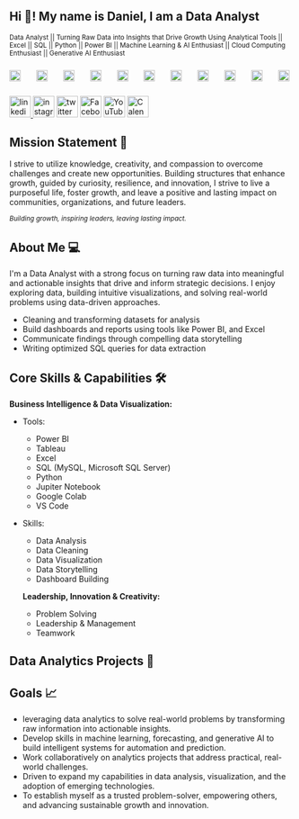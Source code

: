 <h2 align="left">Hi 👋! My name is Daniel, I am a Data Analyst</h2>

<small>Data Analyst || Turning Raw Data into Insights that Drive Growth Using Analytical Tools || Excel || SQL || Python || Power BI || Machine Learning & AI Enthusiast || Cloud Computing Enthusiast || Generative AI Enthusiast</small>

###

<div align="left">
  <img src="https://cdn.jsdelivr.net/gh/devicons/devicon/icons/python/python-original.svg" height="20" alt="python logo"  />
  <img width="20" />
  <img src="https://cdn.jsdelivr.net/gh/devicons/devicon/icons/microsoftsqlserver/microsoftsqlserver-plain.svg" height="20" alt="microsoftsqlserver logo"  />
  <img width="20" />
  <img src="https://cdn.jsdelivr.net/gh/devicons/devicon/icons/mysql/mysql-original.svg" height="20" alt="mysql logo"  />
  <img width="20" />
<!-- Power BI -->
  <img src="https://upload.wikimedia.org/wikipedia/commons/c/cf/New_Power_BI_Logo.svg" height="20" alt="Power BI logo" />
    <img width="20" />
  <img src="https://cdn.jsdelivr.net/gh/devicons/devicon/icons/vscode/vscode-original.svg" height="20" alt="VS Code logo" /> 
    <img width="20" />
  <!-- Excel -->
<img src="https://upload.wikimedia.org/wikipedia/commons/7/73/Microsoft_Excel_2013-2019_logo.svg" height="20" alt="Excel logo" />
<img width="20" />
<!-- Jupyter Notebook -->
<img src="https://upload.wikimedia.org/wikipedia/commons/3/38/Jupyter_logo.svg" height="20" alt="Jupyter Notebook logo" />
<img width="20" />
  <!-- Google Colab -->
<img src="https://colab.research.google.com/img/colab_favicon_256px.png" height="20" alt="Google Colab logo" />
<img width="20" />
  <!-- Tableau -->
<img src="https://cdn.worldvectorlogo.com/logos/tableau-software.svg" height="20" alt="Tableau logo" />
<img width="20" />
<img src="https://www.pngkey.com/png/detail/265-2659706_integrate-quickbooks-online-quickbooks-logo-transparent.png" height="20" alt="QuickBooks logo" />
<img width="20" />

<!-- Looker Studio -->
<img src="https://upload.wikimedia.org/wikipedia/commons/8/89/Looker_Studio_Logo.svg" height="20" alt="Looker Studio logo" />
<img width="12" />


</div>


###

<div align="left">
  <a href="https://www.linkedin.com/in/daddyselby/" target="_blank">
    <img src="https://img.shields.io/static/v1?message=Connect&logo=linkedin&label=LinkedIn&color=d6ce93&logoColor=white&labelColor=0077B5&style=flat" height="38" alt="linkedin logo"  />
  </a>
  <img src="https://img.shields.io/static/v1?message=Connect&logo=instagram&label=Instagram&color=d6ce93&logoColor=white&labelColor=fb6f92&style=flat" height="38" alt="instagram logo"  />
  <img src="https://img.shields.io/static/v1?message=Tweet&logo=twitter&label=Twitter&color=d6ce93&logoColor=white&labelColor=1DA1F2&style=flat" height="38" alt="twitter logo"  />
  <!-- Facebook -->
<img src="https://img.shields.io/static/v1?message=Connect&logo=facebook&label=Facebook&color=d6ce93&logoColor=white&labelColor=1877F2&style=flat" height="38" alt="Facebook logo" />

<!-- YouTube -->
<img src="https://img.shields.io/static/v1?message=Subscribe&logo=youtube&label=YouTube&color=d6ce93&logoColor=white&labelColor=FF0000&style=flat" height="38" alt="YouTube logo" />

<!-- Calendly -->
<a href="https://calendly.com/daddyselby" target="_blank">
  <img src="https://img.shields.io/static/v1?message=Schedule&logo=calendly&label=Calendly&color=d6ce93&logoColor=white&labelColor=00a2ff&style=flat" height="38" alt="Calendly logo" />
</a>

 </div>

### 

## Mission Statement 🎯 

I strive to utilize knowledge, creativity, and compassion to overcome challenges and create new opportunities. 
Building structures that enhance growth, guided by curiosity, resilience, and innovation, I strive to live a purposeful life, foster growth, and leave a positive and lasting impact on communities, organizations, and future leaders.

<sub>*Building growth, inspiring leaders, leaving lasting impact.*</sub>

 
###

## About Me :computer:
I'm a Data Analyst with a strong focus on turning raw data into meaningful and actionable insights that drive and inform strategic decisions. I enjoy exploring data, building intuitive visualizations, and solving real-world problems using data-driven approaches.

* Cleaning and transforming datasets for analysis
* Build dashboards and reports using tools like Power BI, and Excel
* Communicate findings through compelling data storytelling
* Writing optimized SQL queries for data extraction


## Core Skills & Capabilities :hammer_and_wrench: 

**Business Intelligence & Data Visualization:**
- Tools:
  - Power BI
  - Tableau
  - Excel
  - SQL (MySQL, Microsoft SQL Server)
  - Python
  - Jupiter Notebook
  - Google Colab
  - VS Code
- Skills:
  - Data Analysis
  - Data Cleaning
  - Data Visualization
  - Data Storytelling
  - Dashboard Building
  


  **Leadership, Innovation & Creativity:**
  - Problem Solving
  - Leadership & Management
  - Teamwork


## Data Analytics Projects :notebook:





## Goals  📈
* leveraging data analytics to solve real-world problems by transforming raw information into actionable insights.
* Develop skills in machine learning, forecasting, and generative AI to build intelligent systems for automation and prediction.
* Work collaboratively on analytics projects that address practical, real-world challenges.
* Driven to expand my capabilities in data analysis, visualization, and the adoption of emerging technologies.
* To establish myself as a trusted problem-solver, empowering others, and advancing sustainable growth and innovation.
